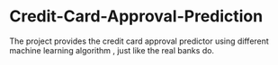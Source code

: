 # Credit-Card-Approval-Prediction
The project provides the credit card approval predictor using different machine learning algorithm , just like the real banks do.
